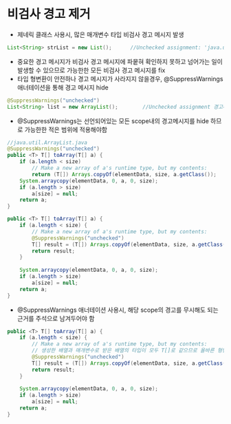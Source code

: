 # 비검사 경고 제거
* 제네릭 클래스 사용시, 많은 매개변수 타입 비검사 경고 메시지 발생
```java
List<String> strList = new List();		//Unchecked assignment: 'java.util.ArrayList' to 'java.util.List<java.lang.String>'
```
* 중요한 경고 메시지가 비검사 경고 메시지에 파뭍혀 확인하지 못하고 넘어가는 일이 발생할 수 있으므로 가능한한 모든 비검사 경고 메시지를 fix
* 타입 형변환이 안전하나 경고 메시지가 사라지지 않을경우, @SuppressWarnings 애너테이션을 통해 경고 메시지 hide
```java
@SuppressWarnings("unchecked")
List<String> list = new ArrayList();		//Unchecked assignment 경고메시지가 발생하지 않는다.
```   

* @SuppressWarnings는 선언되어있는 모든 scope내의 경고메시지를 hide 하므로 가능한한 적은 범위에 적용해야함
```java
//java.util.ArrayList.java
@SuppressWarnings("unchecked")
public <T> T[] toArray(T[] a) {
	if (a.length < size)
		// Make a new array of a's runtime type, but my contents:
		return (T[]) Arrays.copyOf(elementData, size, a.getClass());
	System.arraycopy(elementData, 0, a, 0, size);
	if (a.length > size)
		a[size] = null;
	return a;
}
```
```java
public <T> T[] toArray(T[] a) {
	if (a.length < size) {
		// Make a new array of a's runtime type, but my contents:
		@SuppressWarnings("unchecked")
		T[] result = (T[]) Arrays.copyOf(elementData, size, a.getClass());
		return result;
	}
		
	System.arraycopy(elementData, 0, a, 0, size);
	if (a.length > size)
		a[size] = null;
	return a;
}
```

* @SuppressWarnings 애너테이션 사용시, 해당 scope의 경고를 무시해도 되는 근거를 주석으로 남겨두어야 함
```java
public <T> T[] toArray(T[] a) {
	if (a.length < size) {
		// Make a new array of a's runtime type, but my contents:
		// 생성한 배열과 매개변수로 받은 배열의 타입이 모두 T[]로 같으므로 올바른 형변환임
		@SuppressWarnings("unchecked")
		T[] result = (T[]) Arrays.copyOf(elementData, size, a.getClass());
		return result;
	}
		
	System.arraycopy(elementData, 0, a, 0, size);
	if (a.length > size)
		a[size] = null;
	return a;
}
```